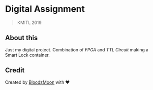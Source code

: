 # Digital Assignment
> KMITL 2019


## About this
Just my digital project. Combination of *FPGA* and *TTL Circuit* making a Smart Lock container.

## Credit
Created by [BloodzMoon](https://github.com/BloodzMoon/) with ❤
